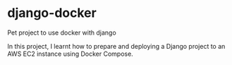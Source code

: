 # django-docker
Pet project to use docker with django

In this project, I learnt how to prepare and deploying a Django project to an AWS EC2 instance using Docker Compose.
